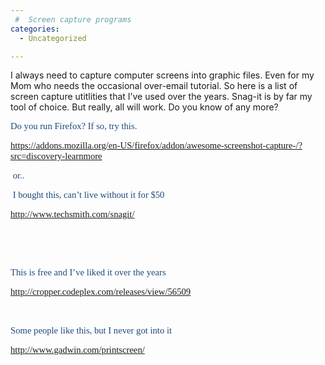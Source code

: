 ```yaml
---
 #  Screen capture programs
categories:
  - Uncategorized

---
```

I always need to capture computer screens into graphic files. Even for my Mom who needs the occasional over-email tutorial. So here is a list of screen capture utitlities that I&#8217;ve used over the years. Snag-it is by far my tool of choice. But really, all will work. Do you know of any more?

<!--[if gte mso 9]><xml>     Normal    0                false    false    false       EN-US    X-NONE    X-NONE                                                      MicrosoftInternetExplorer4                                                     </xml><![endif]-->

<!--[if gte mso 9]><xml>                                                                                                                                                                                                                                                                                                                                                                                                                                </xml><![endif]-->

<!--[if gte mso 10]>




 <![endif]-->

<p class="MsoNormal">
  <span style="font-size: 11.0pt; font-family: 'Calibri','sans-serif'; color: #1f497d;">Do you run Firefox? If so, try this.</span>
</p>

<p class="MsoNormal">
  <span style="font-size: 11.0pt; font-family: 'Calibri','sans-serif'; color: #1f497d;"><a href="https://addons.mozilla.org/en-US/firefox/addon/awesome-screenshot-capture-/?src=discovery-learnmore" class="broken_link">https://addons.mozilla.org/en-US/firefox/addon/awesome-screenshot-capture-/?src=discovery-learnmore</a></span>
</p>

<p class="MsoNormal">
  <span style="font-size: 11.0pt; font-family: 'Calibri','sans-serif'; color: #1f497d;"> or..</span>
</p>

<p class="MsoNormal">
  <span style="font-size: 11.0pt; font-family: 'Calibri','sans-serif'; color: #1f497d;"> I bought this, can’t live without it for $50</span>
</p>

<p class="MsoNormal">
  <span style="font-size: 11.0pt; font-family: 'Calibri','sans-serif'; color: #1f497d;"><a href="http://www.techsmith.com/snagit/">http://www.techsmith.com/snagit/</a></span>
</p>

<p class="MsoNormal">
  <span style="font-size: 11.0pt; font-family: 'Calibri','sans-serif'; color: #1f497d;"> </span>
</p>

<p class="MsoNormal">
  <span style="font-size: 11.0pt; font-family: 'Calibri','sans-serif'; color: #1f497d;"> </span>
</p>

<p class="MsoNormal">
  <span style="font-size: 11.0pt; font-family: 'Calibri','sans-serif'; color: #1f497d;">This is free and I’ve liked it over the years</span>
</p>

<p class="MsoNormal">
  <span style="font-size: 11.0pt; font-family: 'Calibri','sans-serif'; color: #1f497d;"><a href="http://cropper.codeplex.com/releases/view/56509">http://cropper.codeplex.com/releases/view/56509</a></span>
</p>

<p class="MsoNormal">
  <span style="font-size: 11.0pt; font-family: 'Calibri','sans-serif'; color: #1f497d;"> </span>
</p>

<p class="MsoNormal">
  <span style="font-size: 11.0pt; font-family: 'Calibri','sans-serif'; color: #1f497d;">Some people like this, but I never got into it</span>
</p>

<p class="MsoNormal">
  <span style="font-size: 11.0pt; font-family: 'Calibri','sans-serif'; color: #1f497d;"><a href="http://www.gadwin.com/printscreen/">http://www.gadwin.com/printscreen/</a></span>
</p>

<p class="MsoNormal">
  <span style="font-size: 11.0pt; font-family: 'Calibri','sans-serif'; color: #1f497d;"> </span>
</p>

<div class="zemanta-pixie">
  <img class="zemanta-pixie-img" alt="" src="http://img.zemanta.com/pixy.gif?x-id=82259afb-3fd7-88e5-bb2d-6ccbc9a955e8" />
</div>